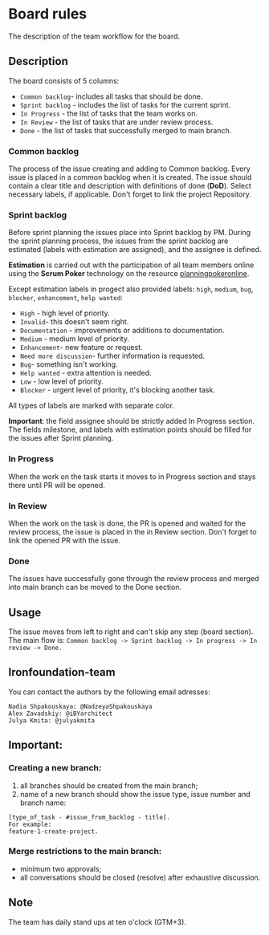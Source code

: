 # Board rules 

The description of the team workflow for the board.

## Description

The board consists of 5 columns:

- `Common backlog`- includes all tasks that should be done.
- `Sprint backlog` - includes the list of tasks for the current sprint.
- `In Progress` - the list of tasks that the team works on.
- `In Review` - the list of tasks that are under review process.
- `Done` - the list of tasks that successfully merged to main branch.

### Common backlog

The process of the issue creating and adding to Common backlog.
Every issue is placed in a common backlog when it is created.
The issue should contain a clear title and description with definitions of done (**DoD**).
Select necessary labels, if applicable.
Don't forget to link the project Repository.

### Sprint backlog

Before sprint planning the issues place into Sprint backlog by PM.
During the sprint planning process, the issues from the sprint backlog are estimated (labels with estimation are assigned), and the assignee is defined.

**Estimation** is carried out with the participation of all team members online using the **Scrum Poker** technology on the resource [planningpokeronline](https://planningpokeronline.com).

Except estimation labels in progect also provided labels: 
`high`, `medium`, `bug`, `blocker`, `enhancement`, `help wanted`:

- `High` - high level of priority.
- `Invalid`- this doesn't seem right.
- `Documentation` - improvements or additions to documentation.
- `Medium` - medium level of priority.
- `Enhancement`- new feature or request.
- `Need more discussion`- further information is requested.
- `Bug`- something isn't working.
- `Help wanted` - extra attention is needed.
- `Low` - low level of priority.
- `Blocker` - urgent level of priority, it's blocking another task.

All types of labels are marked with separate color.

**Important**: the field assignee should be strictly added In Progress section. The fields milestone, and labels with estimation points should be filled for the issues after Sprint planning.

### In Progress

When the work on the task starts it moves to in Progress section and stays there until PR will be opened.

### In Review

When the work on the task is done, the PR is opened and waited for the review process, the issue is placed in the in Review section.
Don't forget to link the opened PR with the issue.

### Done

The issues have successfully gone through the review process and merged into main branch can be moved to the Done section.

## Usage

The issue moves from left to right and can't skip any step (board section).
The main flow is:
 `
Common backlog -> Sprint backlog -> In progress -> In review -> Done.
`

## Ironfoundation-team

You can contact the authors by the following email adresses:

```
Nadia Shpakouskaya: @NadzeyaShpakouskaya 
Alex Zavadskiy: @iBYarchitect
Julya Kmita: @julyakmita
```
## Important:

### Creating a new branch:
1) all branches should be created from the main branch;
2) name of a new branch should show the issue type, issue number and branch name:
 
 ```
 [type_of_task - #issue_from_backlog - title].
 For example:
 feature-1-create-project.
 ```

### Merge restrictions to the main branch:
- minimum two approvals;
- all conversations should be closed (resolve) after exhaustive discussion.

## Note
The team has daily stand ups at ten o'clock (GTM+3).
